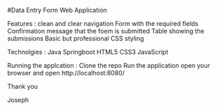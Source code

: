 #Data Entry Form Web Application

Features :
    clean and clear navigation 
    Form with the required fields
    Confirmation message that the foem is submitted
    Table showing the submissions 
    Basic but professional CSS styling

Technolgies :
    Java 
    Springboot
    HTML5
    CSS3
    JavaScript 

Running the applcation :
  Clone the repo 
  Run the application 
  open your browser and open http://localhost:8080/

  Thank you 

  Joseph 
